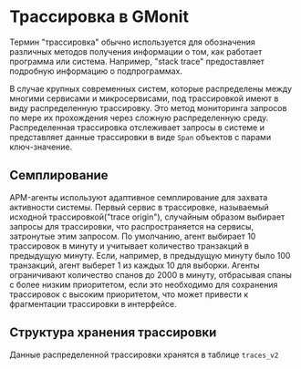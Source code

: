 # Трассировка в GMonit

Термин "трассировка" обычно используется для обозначения различных методов получения информации о том, как работает программа или система. Например, "stack trace" предоставляет подробную информацию о подпрограммах.

В случае крупных современных систем, которые распределены между многими сервисами и микросервисами, под трассировкой имеют в виду распределенную трассировку. Это метод мониторинга запросов по мере их прохождения через сложную распределенную среду.
Распределенная трассировка отслеживает запросы в системе и представляет данные трассировки в виде `Span` объектов с парами ключ-значение.

## Семплирование

APM-агенты используют адаптивное семплирование для захвата активности системы. Первый сервис в трассировке, называемый исходной трассировкой("trace origin"), случайным образом выбирает запросы для трассировки, что распространяется на сервисы, затронутые этим запросом. 
По умолчанию, агент выбирает 10 трассировок в минуту и учитывает количество транзакций в предыдущую минуту. Если, например, в предыдущую минуту было 100 транзакций, агент выберет 1 из каждых 10 для выборки.
Агенты ограничивают количество спанов до 2000 в минуту, отбрасывая спаны с более низким приоритетом, если это необходимо для сохранения трассировок с высоким приоритетом, что может привести к фрагментации трассировки в интерфейсе.


## Структура хранения трассировки

Данные распределенной трассировки хранятся в таблице `traces_v2`


